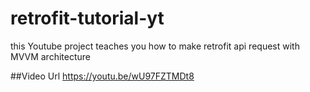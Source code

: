 # retrofit-tutorial-yt
this Youtube project teaches you how to make retrofit api request with MVVM architecture 

##Video Url
https://youtu.be/wU97FZTMDt8
